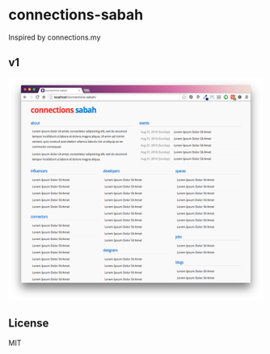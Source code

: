 connections-sabah
=================

Inspired by connections.my

## v1
![v1](screenshot-v1.png)

## License
MIT
